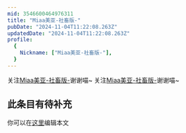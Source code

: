 ```yaml
---
mid: 3546600464976311
title: "Miaa美亚-社畜版-"
pubDate: "2024-11-04T11:22:08.263Z"
updatedDate: "2024-11-04T11:22:08.263Z"
profile:
  {
    Nickname: ["Miaa美亚-社畜版-"],
  }
---
```


关注[Miaa美亚-社畜版-](https://space.bilibili.com/3546600464976311)谢谢喵~ 关注[Miaa美亚-社畜版-](https://space.bilibili.com/3546600464976311)谢谢喵~

## 此条目有待补充
你可以在[这里](https://github.com/Yuhanawa/VTuber.ICU-Content/edit/master/v/Miaa美亚-社畜版-/index.md)编辑本文
